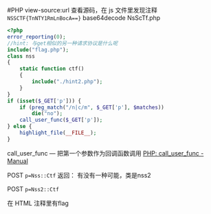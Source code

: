 #PHP 
view-source:url
查看源码，在 js 文件里发现注释  `NSSCTF{TnNTY1RmLnBocA==}`
base64decode
NsScTf.php

```php
<?php
error_reporting(0);
//hint: 与get相似的另一种请求协议是什么呢
include("flag.php");
class nss
{
    static function ctf()
    {
        include("./hint2.php");
    }
}
if (isset($_GET['p'])) {
    if (preg_match("/n|c/m", $_GET['p'], $matches))
        die("no");
    call_user_func($_GET['p']);
} else {
    highlight_file(__FILE__);
}

```

call_user_func — 把第一个参数作为回调函数调用
[PHP: call_user_func - Manual](https://www.php.net/manual/zh/function.call-user-func.php)

POST `p=Nss::Ctf`
返回： 有没有一种可能，类是nss2


POST `p=Nss2::Ctf`

在 HTML 注释里有flag